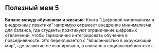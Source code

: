 ## Полезный мем 5

**Баланс между обучением и жизнью**: Книга "Цифровой минимализм и внедренные практики" напрямую отражает внедрение минимализма для баланса, где студенты практикуют ограничение цифровых отвлечений, чтобы гармонично интегрировать обучение в повседневность. Это перекликается с "вписанностью в окружающий мир", где развитие не изолировано, а вписано в социальный контекст.